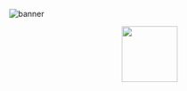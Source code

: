 
![banner](https://user-images.githubusercontent.com/90719281/225912363-613c8074-9c55-43ca-b525-8bcf44f3765f.gif)

<div id="header" align="center">
  <img src="https://media.giphy.com/media/WSBeyxvC1jH496xQGA/giphy.gif" width="100"/>
</div>
